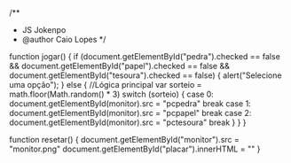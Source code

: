 /**
 * JS Jokenpo
 * @author Caio Lopes
 */

function jogar() {
    if (document.getElementById("pedra").checked == false && document.getElementById("papel").checked == false && document.getElementById("tesoura").checked == false) {
        alert("Selecione uma opção");
    } else {
        //Lógica principal
        var sorteio = math.floor(Math.random() * 3)
        switch (sorteio) {
            case 0:
                document.getElementById(monitor).src = "pcpedra"
                break
            case 1:
                document.getElementById(monitor).src = "pcpapel"
                break
            case 2:
                document.getElementById(monitor).src = "pctesoura"
                break
        }
    }
}

function resetar() {
    document.getElementById("monitor").src = "monitor.png"
    document.getElementById("placar").innerHTML = ""
}
